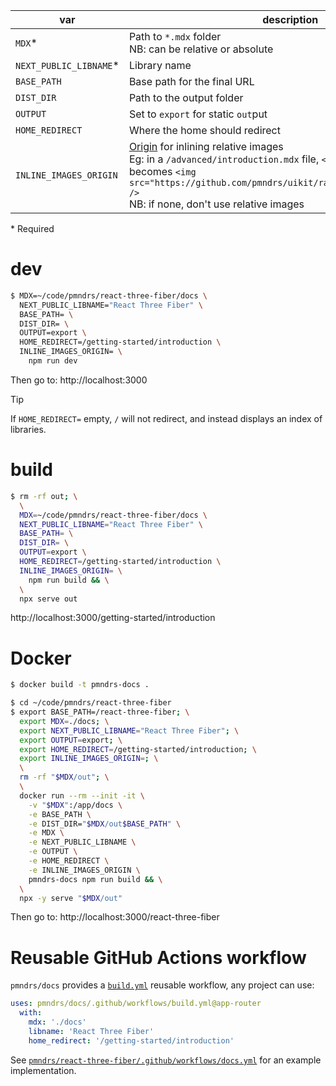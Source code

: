 | var                     | description                                                                                                                                                                                                                                                                                              | default |
| ----------------------- | -------------------------------------------------------------------------------------------------------------------------------------------------------------------------------------------------------------------------------------------------------------------------------------------------------- | ------- |
| `MDX`\*                 | Path to `*.mdx` folder<br>NB: can be relative or absolute                                                                                                                                                                                                                                                | none    |
| `NEXT_PUBLIC_LIBNAME`\* | Library name                                                                                                                                                                                                                                                                                             | none    |
| `BASE_PATH`             | Base path for the final URL                                                                                                                                                                                                                                                                              | none    |
| `DIST_DIR`              | Path to the output folder                                                                                                                                                                                                                                                                                | none    |
| `OUTPUT`                | Set to `export` for static `out`put                                                                                                                                                                                                                                                                      | none    |
| `HOME_REDIRECT`         | Where the home should redirect                                                                                                                                                                                                                                                                           | none    |
| `INLINE_IMAGES_ORIGIN`  | [Origin](https://developer.mozilla.org/en-US/docs/Web/API/URL/origin) for inlining relative images<br>Eg: in a `/advanced/introduction.mdx` file, `<img src="./dog.png" />` becomes `<img src="https://github.com/pmndrs/uikit/raw/main/advanced/dog.png" />`<br> NB: if none, don't use relative images | none    |

\* Required

# dev

```sh
$ MDX=~/code/pmndrs/react-three-fiber/docs \
  NEXT_PUBLIC_LIBNAME="React Three Fiber" \
  BASE_PATH= \
  DIST_DIR= \
  OUTPUT=export \
  HOME_REDIRECT=/getting-started/introduction \
  INLINE_IMAGES_ORIGIN= \
    npm run dev
```

Then go to: http://localhost:3000

> [!TIP]
> If `HOME_REDIRECT=` empty, `/` will not redirect, and instead displays an index of libraries.

# build

```sh
$ rm -rf out; \
  \
  MDX=~/code/pmndrs/react-three-fiber/docs \
  NEXT_PUBLIC_LIBNAME="React Three Fiber" \
  BASE_PATH= \
  DIST_DIR= \
  OUTPUT=export \
  HOME_REDIRECT=/getting-started/introduction \
  INLINE_IMAGES_ORIGIN= \
    npm run build && \
  \
  npx serve out
```

http://localhost:3000/getting-started/introduction

# Docker

```sh
$ docker build -t pmndrs-docs .
```

```sh
$ cd ~/code/pmndrs/react-three-fiber
$ export BASE_PATH=/react-three-fiber; \
  export MDX=./docs; \
  export NEXT_PUBLIC_LIBNAME="React Three Fiber"; \
  export OUTPUT=export; \
  export HOME_REDIRECT=/getting-started/introduction; \
  export INLINE_IMAGES_ORIGIN=; \
  \
  rm -rf "$MDX/out"; \
  \
  docker run --rm --init -it \
    -v "$MDX":/app/docs \
    -e BASE_PATH \
    -e DIST_DIR="$MDX/out$BASE_PATH" \
    -e MDX \
    -e NEXT_PUBLIC_LIBNAME \
    -e OUTPUT \
    -e HOME_REDIRECT \
    -e INLINE_IMAGES_ORIGIN \
    pmndrs-docs npm run build && \
  \
  npx -y serve "$MDX/out"
```

Then go to: http://localhost:3000/react-three-fiber

# Reusable GitHub Actions workflow

`pmndrs/docs` provides a [`build.yml`](.github/workflows/build.yml) reusable workflow, any project can use:

```yml
uses: pmndrs/docs/.github/workflows/build.yml@app-router
  with:
    mdx: './docs'
    libname: 'React Three Fiber'
    home_redirect: '/getting-started/introduction'
```

See [`pmndrs/react-three-fiber/.github/workflows/docs.yml`](https://github.com/pmndrs/react-three-fiber/blob/master/.github/workflows/docs.yml) for an example implementation.
